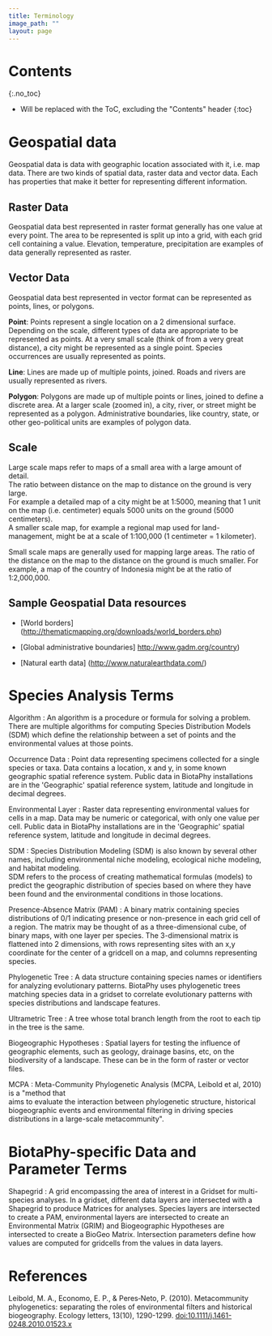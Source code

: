 ```yaml
---
title: Terminology
image_path: ""
layout: page
---
```

# Contents
{:.no_toc}

* Will be replaced with the ToC, excluding the "Contents" header
{:toc}

# Geospatial data

Geospatial data is data with geographic location associated with it, i.e. map
data.  There are two kinds of spatial data, raster data and vector data.  Each
has properties that make it better for representing different information.

## Raster Data

Geospatial data best represented in raster format generally has one value at 
every point.  The area to be represented is split up into a grid, with each 
grid cell containing a value. Elevation, temperature, precipitation are 
examples of data generally represented as raster.

## Vector Data

Geospatial data best represented in vector format can be represented as points, 
lines, or polygons.  

**Point**: Points represent a single location on a 2 dimensional surface.  
Depending on the scale, different types of data are appropriate to be 
represented as points. At a very small scale (think of from a very great 
distance), a city might be represented as a single point.  Species occurrences 
are usually represented as points.

**Line**: Lines are made up of multiple points, joined.  Roads and rivers are 
usually represented as rivers.  

**Polygon**: Polygons are made up of multiple points or lines, joined to define 
a discrete area.  At a larger scale (zoomed in), a city, river, or street might 
be represented as a polygon. Administrative boundaries, like country, state, or 
other geo-political units are examples of polygon data.

## Scale

Large scale maps refer to maps of a small area with a large amount of detail.  
The ratio between distance on the map to distance on the ground is very large.  
For example a detailed map of a city might be at 1:5000, meaning that 1 unit on 
the map (i.e. centimeter) equals 5000 units on the ground (5000 centimeters).  
A smaller scale map, for example a regional map used for land-management, might
be at a scale of 1:100,000 (1 centimeter = 1 kilometer).

Small scale maps are generally used for mapping large areas.  The ratio of the 
distance on the map to the distance on the ground is much smaller.  For example, 
a map of the country of Indonesia might be at the ratio of 1:2,000,000.


## Sample Geospatial Data resources

* [World borders]  (http://thematicmapping.org/downloads/world_borders.php)

* [Global administrative boundaries]  http://www.gadm.org/country)

* [Natural earth data] (http://www.naturalearthdata.com/)


# Species Analysis Terms

Algorithm
: An algorithm is a procedure or formula for solving a problem.  There are  multiple 
  algorithms for computing Species Distribution Models (SDM) which 
  define the relationship between a set of points and the environmental values 
  at those points.

Occurrence Data
: Point data representing specimens collected for a single species or taxa.  Data
  contains a location, x and y, in some known geographic spatial reference system.
  Public data in BiotaPhy installations are in the 'Geographic' spatial 
  reference system, latitude and longitude in decimal degrees. 

Environmental Layer
: Raster data representing environmental values for cells in a map.  Data
  may be numeric or categorical, with only one value per cell.
  Public data in BiotaPhy installations are in the 'Geographic' spatial 
  reference system, latitude and longitude in decimal degrees. 

SDM
: Species Distribution Modeling (SDM) is also known by several other names, including 
  environmental niche modeling, ecological niche modeling, and habitat modeling.  
  SDM refers to the process of creating mathematical formulas (models) to predict the 
  geographic distribution of species based on where they have been found and the 
  environmental conditions in those locations.

Presence-Absence Matrix (PAM)
: A binary matrix containing species distributions of 0/1 indicating presence or 
  non-presence in each grid cell of a region. The matrix may be thought of as a 
  three-dimensional cube, of binary maps, with one layer per species.  The 3-dimensional 
  matrix is flattened into 2 dimensions, with rows representing sites with an x,y 
  coordinate for the center of a gridcell on a map, and columns representing 
  species.  

Phylogenetic Tree
: A data structure containing species names or identifiers for  analyzing 
  evolutionary patterns.  BiotaPhy uses phylogenetic trees matching species
  data in a gridset to correlate evolutionary patterns with species 
  distributions and landscape features.  

Ultrametric Tree
: A tree whose total branch length from the root to each tip in the tree is the same.

Biogeographic Hypotheses
: Spatial layers for testing the influence of geographic elements, such as
  geology, drainage basins, etc, on the biodiversity of a landscape. These 
  can be in the form of raster or vector files.  
   
MCPA
: Meta-Community Phylogenetic Analysis (MCPA, Leibold et al, 2010) is a "method that  
  aims to evaluate the interaction between phylogenetic structure, historical 
  biogeographic events and environmental filtering in driving species distributions in 
  a large-scale metacommunity".   


# BiotaPhy-specific Data and Parameter Terms

Shapegrid
: A grid encompassing the area of interest in a Gridset for multi-species
  analyses. In a gridset, different data layers are intersected with a Shapegrid 
  to produce Matrices for analyses.  Species layers are intersected to
  create a PAM, environmental layers are intersected to create an Environmental 
  Matrix (GRIM) and Biogeographic Hypotheses are intersected to create a BioGeo
  Matrix. Intersection parameters define how values are computed for gridcells 
  from the values in data layers. 

# References

Leibold, M. A., Economo, E. P., & Peres‐Neto, P. (2010). Metacommunity 
phylogenetics: separating the roles of environmental filters and historical 
biogeography. Ecology letters, 13(10), 1290-1299.
[doi:10.1111/j.1461-0248.2010.01523.x](https://doi.org/10.1111/j.1461-0248.2010.01523.x)
